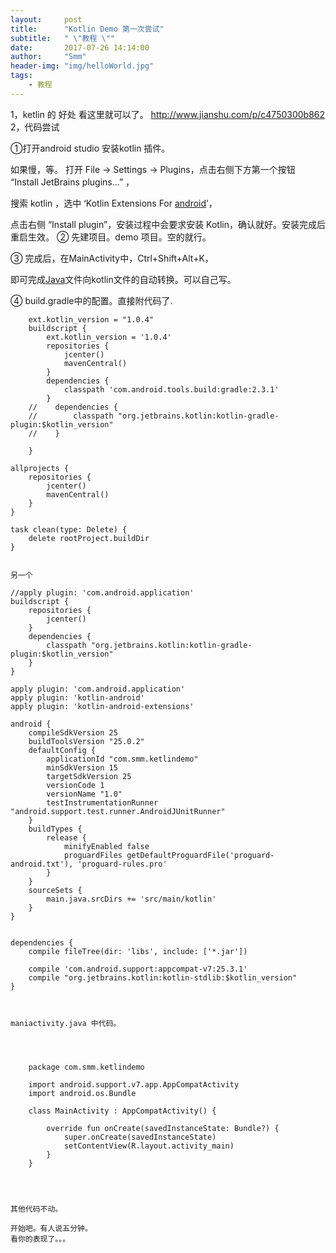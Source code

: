 ```yaml
---
layout:     post
title:      "Kotlin Demo 第一次尝试"
subtitle:   " \"教程 \""
date:       2017-07-26 14:14:00
author:     "Smm"
header-img: "img/helloWorld.jpg"
tags:
    - 教程
---
```



1，ketlin 的 好处  看这里就可以了。
 http://www.jianshu.com/p/c4750300b862
2，代码尝试

①打开android studio 安装kotlin 插件。

如果慢，等。 打开 File -> Settings -> Plugins，点击右侧下方第一个按钮 “Install JetBrains plugins...” ，

搜索 kotlin ，选中 ‘Kotlin Extensions For [android](http://lib.csdn.net/base/android)’，

点击右侧 “Install plugin”，安装过程中会要求安装 Kotlin，确认就好。安装完成后重启生效。
②  先建项目。demo 项目。空的就行。

③ 完成后，在MainActivity中，Ctrl+Shift+Alt+K，

即可完成[Java](http://lib.csdn.net/base/java)文件向kotlin文件的自动转换。可以自己写。

④ build.gradle中的配置。直接附代码了.



		ext.kotlin_version = "1.0.4"
		buildscript {
		    ext.kotlin_version = '1.0.4'
		    repositories {
		        jcenter()
		        mavenCentral()
		    }
		    dependencies {
		        classpath 'com.android.tools.build:gradle:2.3.1'
		    }
		//    dependencies {
		//        classpath "org.jetbrains.kotlin:kotlin-gradle-plugin:$kotlin_version"
		//    }
		
		}

	allprojects {
	    repositories {
	        jcenter()
	        mavenCentral()
	    }
	}
	
	task clean(type: Delete) {
	    delete rootProject.buildDir
	}

```

另一个
```
		
	//apply plugin: 'com.android.application'
	buildscript {
	    repositories {
	        jcenter()
	    }
	    dependencies {
	        classpath "org.jetbrains.kotlin:kotlin-gradle-plugin:$kotlin_version"
	    }
	}

	apply plugin: 'com.android.application'
	apply plugin: 'kotlin-android'
	apply plugin: 'kotlin-android-extensions'
	
	android {
	    compileSdkVersion 25
	    buildToolsVersion "25.0.2"
	    defaultConfig {
	        applicationId "com.smm.ketlindemo"
	        minSdkVersion 15
	        targetSdkVersion 25
	        versionCode 1
	        versionName "1.0"
	        testInstrumentationRunner "android.support.test.runner.AndroidJUnitRunner"
	    }
	    buildTypes {
	        release {
	            minifyEnabled false
	            proguardFiles getDefaultProguardFile('proguard-android.txt'), 'proguard-rules.pro'
	        }
	    }
	    sourceSets {
	        main.java.srcDirs += 'src/main/kotlin'
	    }
	}
	
	 
	dependencies {
	    compile fileTree(dir: 'libs', include: ['*.jar'])
	
	    compile 'com.android.support:appcompat-v7:25.3.1'
	    compile "org.jetbrains.kotlin:kotlin-stdlib:$kotlin_version"
	}


```


maniactivity.java 中代码。


 

	package com.smm.ketlindemo
	
	import android.support.v7.app.AppCompatActivity
	import android.os.Bundle
	
	class MainActivity : AppCompatActivity() {
	
	    override fun onCreate(savedInstanceState: Bundle?) {
	        super.onCreate(savedInstanceState)
	        setContentView(R.layout.activity_main)
	    }
	}


 

其他代码不动。

开始吧。有人说五分钟。
看你的表现了。。。